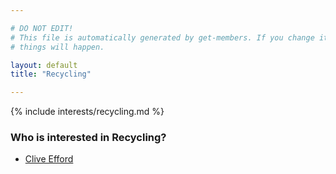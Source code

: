 ```yaml
---

# DO NOT EDIT!
# This file is automatically generated by get-members. If you change it, bad
# things will happen.

layout: default
title: "Recycling"

---
```


{% include interests/recycling.md %}

### Who is interested in Recycling?


* [Clive Efford](/members/clive-efford.html)
